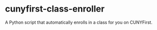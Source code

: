 # cunyfirst-class-enroller
A Python script that automatically enrolls in a class for you on CUNYFirst.
